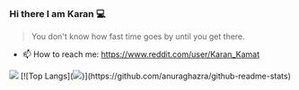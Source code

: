 ### Hi there I am Karan 💻



> You don't know how fast time goes by until you get there.

- 📫 How to reach me: https://www.reddit.com/user/Karan_Kamat  

<img src="https://github-readme-stats.vercel.app/api?username=KaranKamat0506&&show_icons=true&title_color=1196A7&icon_color=1196A7&text_color=1196A7&bg_color=FFFFFF">
[![Top Langs](<img src="https://github-readme-stats.vercel.app/api/top-langs/?username=KaranKamat0506&exclude_repo=github-readme-stats,anuraghazra.github.io">)](https://github.com/anuraghazra/github-readme-stats)



